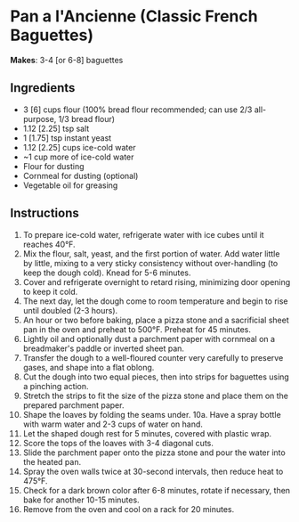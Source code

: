 # Pan a l'Ancienne (Classic French Baguettes)

**Makes**: 3-4 [or 6-8] baguettes

## Ingredients

- 3 [6] cups flour (100% bread flour recommended; can use 2/3 all-purpose, 1/3 bread flour)
- 1.12 [2.25] tsp salt
- 1 [1.75] tsp instant yeast
- 1.12 [2.25] cups ice-cold water
- ~1 cup more of ice-cold water
- Flour for dusting
- Cornmeal for dusting (optional)
- Vegetable oil for greasing

## Instructions

1. To prepare ice-cold water, refrigerate water with ice cubes until it reaches 40°F.
2. Mix the flour, salt, yeast, and the first portion of water. Add water little by little, mixing to a very sticky consistency without over-handling (to keep the dough cold). Knead for 5-6 minutes.
3. Cover and refrigerate overnight to retard rising, minimizing door opening to keep it cold.
4. The next day, let the dough come to room temperature and begin to rise until doubled (2-3 hours).
5. An hour or two before baking, place a pizza stone and a sacrificial sheet pan in the oven and preheat to 500°F. Preheat for 45 minutes.
6. Lightly oil and optionally dust a parchment paper with cornmeal on a breadmaker's paddle or inverted sheet pan.
7. Transfer the dough to a well-floured counter very carefully to preserve gases, and shape into a flat oblong.
8. Cut the dough into two equal pieces, then into strips for baguettes using a pinching action.
9. Stretch the strips to fit the size of the pizza stone and place them on the prepared parchment paper.
10. Shape the loaves by folding the seams under.
10a. Have a spray bottle with warm water and 2-3 cups of water on hand.
11. Let the shaped dough rest for 5 minutes, covered with plastic wrap.
12. Score the tops of the loaves with 3-4 diagonal cuts.
13. Slide the parchment paper onto the pizza stone and pour the water into the heated pan.
14. Spray the oven walls twice at 30-second intervals, then reduce heat to 475°F.
15. Check for a dark brown color after 6-8 minutes, rotate if necessary, then bake for another 10-15 minutes.
16. Remove from the oven and cool on a rack for 20 minutes.